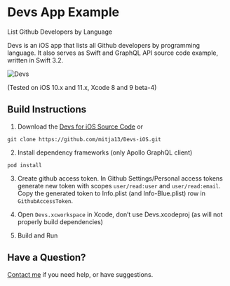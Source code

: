 
# Devs App Example 
List Github Developers by Language 

Devs is an iOS app that lists all Github developers by programming language. It also serves as Swift and GraphQL API source code example, written in Swift 3.2.

![Devs](http://i.imgur.com/pHUWu8f.gif)

(Tested on iOS 10.x and 11.x, Xcode 8 and 9 beta-4)

## Build Instructions

1. Download the [Devs for iOS Source Code](https://github.com/mitja13/Devs-iOS/archive/master.zip) or   
```
git clone https://github.com/mitja13/Devs-iOS.git
```

2. Install dependency frameworks (only Apollo GraphQL client)
```
pod install
```

3. Create github access token. In Github Settings/Personal access tokens generate new token with scopes `user/read:user` and `user/read:email`. Copy the generated token to Info.plist (and Info-Blue.plist) row in `GithubAccessToken`.

4. Open `Devs.xcworkspace` in Xcode, don’t use Devs.xcodeproj (as will not properly build dependencies)

5. Build and Run

## Have a Question?

[Contact me](mailto:hello@mitja.co) if you need help, or have suggestions.
